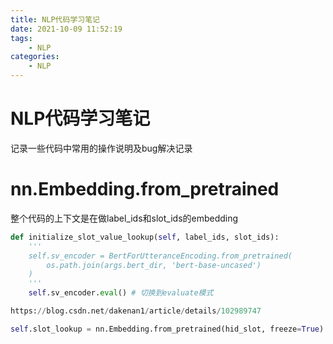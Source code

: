 ```yaml
---
title: NLP代码学习笔记
date: 2021-10-09 11:52:19
tags:
    - NLP
categories:
	- NLP
---
```


# NLP代码学习笔记

记录一些代码中常用的操作说明及bug解决记录

<!--more-->

# nn.Embedding.from_pretrained

整个代码的上下文是在做label_ids和slot_ids的embedding
```python
def initialize_slot_value_lookup(self, label_ids, slot_ids):
    '''
    self.sv_encoder = BertForUtteranceEncoding.from_pretrained(
        os.path.join(args.bert_dir, 'bert-base-uncased')
    )
    '''
    self.sv_encoder.eval() # 切换到evaluate模式

https://blog.csdn.net/dakenan1/article/details/102989747

self.slot_lookup = nn.Embedding.from_pretrained(hid_slot, freeze=True)
```